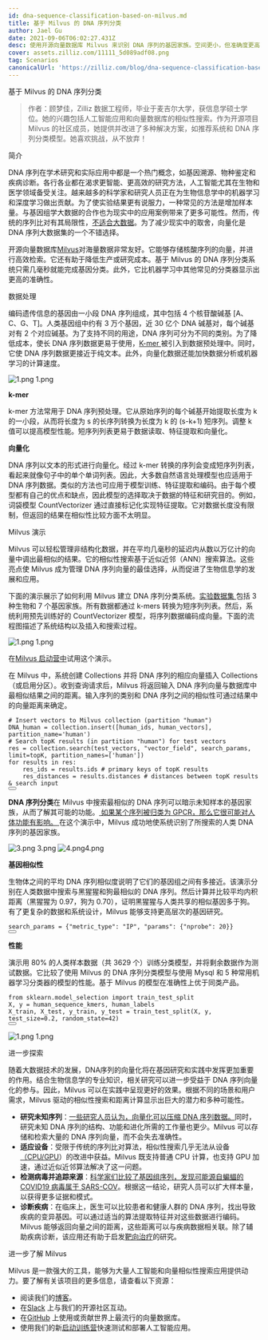```yaml
---
id: dna-sequence-classification-based-on-milvus.md
title: 基于 Milvus 的 DNA 序列分类
author: Jael Gu
date: 2021-09-06T06:02:27.431Z
desc: 使用开源向量数据库 Milvus 来识别 DNA 序列的基因家族。空间更小，但准确度更高。
cover: assets.zilliz.com/11111_5d089adf08.png
tag: Scenarios
canonicalUrl: 'https://zilliz.com/blog/dna-sequence-classification-based-on-milvus'
---
```

<custom-h1>基于 Milvus 的 DNA 序列分类</custom-h1><blockquote>
<p>作者：顾梦佳，Zilliz 数据工程师，毕业于麦吉尔大学，获信息学硕士学位。她的兴趣包括人工智能应用和向量数据库的相似性搜索。作为开源项目 Milvus 的社区成员，她提供并改进了多种解决方案，如推荐系统和 DNA 序列分类模型。她喜欢挑战，从不放弃！</p>
</blockquote>
<custom-h1>简介</custom-h1><p>DNA 序列在学术研究和实际应用中都是一个热门概念，如基因溯源、物种鉴定和疾病诊断。各行各业都在渴求更智能、更高效的研究方法，人工智能尤其在生物和医学领域备受关注。越来越多的科学家和研究人员正在为生物信息学中的机器学习和深度学习做出贡献。为了使实验结果更有说服力，一种常见的方法是增加样本量。与基因组学大数据的合作也为现实中的应用案例带来了更多可能性。然而，传统的序列比对有其局限性，<a href="https://www.frontiersin.org/articles/10.3389/fbioe.2020.01032/full#h5">不适合大数据</a>。为了减少现实中的取舍，向量化是 DNA 序列大数据集的一个不错选择。</p>
<p>开源向量数据库<a href="https://milvus.io/docs/v2.0.x/overview.md">Milvus</a>对海量数据非常友好。它能够存储核酸序列的向量，并进行高效检索。它还有助于降低生产或研究成本。基于 Milvus 的 DNA 序列分类系统只需几毫秒就能完成基因分类。此外，它比机器学习中其他常见的分类器显示出更高的准确性。</p>
<custom-h1>数据处理</custom-h1><p>编码遗传信息的基因由一小段 DNA 序列组成，其中包括 4 个核苷酸碱基 [A、C、G、T]。人类基因组中约有 3 万个基因，近 30 亿个 DNA 碱基对，每个碱基对有 2 个对应碱基。为了支持不同的用途，DNA 序列可分为不同的类别。为了降低成本，使长 DNA 序列数据更易于使用，<a href="https://en.wikipedia.org/wiki/K-mer#:~:text=Usually%2C%20the%20term%20k%2Dmer,total%20possible%20k%2Dmers%2C%20where">K-mer </a>被引入到数据预处理中。同时，它使 DNA 序列数据更接近于纯文本。此外，向量化数据还能加快数据分析或机器学习的计算速度。</p>
<p>
  
   <span class="img-wrapper"> <img translate="no" src="https://assets.zilliz.com/1_a7469e9eac.png" alt="1.png" class="doc-image" id="1.png" />
   </span> <span class="img-wrapper"> <span>1.png</span> </span></p>
<p><strong>k-mer</strong></p>
<p>k-mer 方法常用于 DNA 序列预处理。它从原始序列的每个碱基开始提取长度为 k 的一小段，从而将长度为 s 的长序列转换为长度为 k 的 (s-k+1) 短序列。调整 k 值可以提高模型性能。短序列列表更易于数据读取、特征提取和向量化。</p>
<p><strong>向量化</strong></p>
<p>DNA 序列以文本的形式进行向量化。经过 k-mer 转换的序列会变成短序列列表，看起来就像句子中的单个单词列表。因此，大多数自然语言处理模型也应适用于 DNA 序列数据。类似的方法也可应用于模型训练、特征提取和编码。由于每个模型都有自己的优点和缺点，因此模型的选择取决于数据的特征和研究目的。例如，词袋模型 CountVectorizer 通过直接标记化实现特征提取。它对数据长度没有限制，但返回的结果在相似性比较方面不太明显。</p>
<custom-h1>Milvus 演示</custom-h1><p>Milvus 可以轻松管理非结构化数据，并在平均几毫秒的延迟内从数以万亿计的向量中调出最相似的结果。它的相似性搜索基于近似近邻（ANN）搜索算法。这些亮点使 Milvus 成为管理 DNA 序列向量的最佳选择，从而促进了生物信息学的发展和应用。</p>
<p>下面的演示展示了如何利用 Milvus 建立 DNA 序列分类系统。<a href="https://www.kaggle.com/nageshsingh/dna-sequence-dataset">实验数据集 </a>包括 3 种生物和 7 个基因家族。所有数据都通过 k-mers 转换为短序列列表。然后，系统利用预先训练好的 CountVectorizer 模型，将序列数据编码成向量。下面的流程图描述了系统结构以及插入和搜索过程。</p>
<p>
  
   <span class="img-wrapper"> <img translate="no" src="https://assets.zilliz.com/1_ebd89660f6.png" alt="1.png" class="doc-image" id="1.png" />
   </span> <span class="img-wrapper"> <span>1.png</span> </span></p>
<p>在<a href="https://github.com/milvus-io/bootcamp/tree/master/solutions/dna_sequence_classification">Milvus 启动营中</a>试用这个演示。</p>
<p>在 Milvus 中，系统创建 Collections 并将 DNA 序列的相应向量插入 Collections（或启用分区）。收到查询请求后，Milvus 将返回输入 DNA 序列向量与数据库中最相似结果之间的距离。输入序列的类别和 DNA 序列之间的相似性可通过结果中的向量距离来确定。</p>
<pre><code translate="no"><span class="hljs-comment"># Insert vectors to Milvus collection (partition &quot;human&quot;)</span>
DNA_human = collection.insert([human_ids, human_vectors], partition_name=<span class="hljs-string">&#x27;human&#x27;</span>)
<span class="hljs-comment"># Search topK results (in partition &quot;human&quot;) for test vectors</span>
res = collection.search(test_vectors, <span class="hljs-string">&quot;vector_field&quot;</span>, search_params, limit=topK, partition_names=[<span class="hljs-string">&#x27;human&#x27;</span>])
<span class="hljs-keyword">for</span> results <span class="hljs-keyword">in</span> res:
    res_ids = results.ids <span class="hljs-comment"># primary keys of topK results</span>
    res_distances = results.distances <span class="hljs-comment"># distances between topK results &amp; search input</span>
<button class="copy-code-btn"></button></code></pre>
<p><strong>DNA 序列分类</strong>在 Milvus 中搜索最相似的 DNA 序列可以暗示未知样本的基因家族，从而了解其可能的功能。<a href="https://www.nature.com/scitable/topicpage/gpcr-14047471/"> 如果某个序列被归类为 GPCR，那么它很可能对人体功能有影响。 </a>在这个演示中，Milvus 成功地使系统识别了所搜索的人类 DNA 序列的基因家族。</p>
<p>
  
   <span class="img-wrapper"> <img translate="no" src="https://assets.zilliz.com/3_1616da5bb0.png" alt="3.png" class="doc-image" id="3.png" />
   </span> <span class="img-wrapper"> <span>3.png</span> </span> <span class="img-wrapper"> <img translate="no" src="https://assets.zilliz.com/4_d719b22fc7.png" alt="4.png" class="doc-image" id="4.png" /><span>4.png</span> </span></p>
<p><strong>基因相似性</strong></p>
<p>生物体之间的平均 DNA 序列相似度说明了它们的基因组之间有多接近。该演示分别在人类数据中搜索与黑猩猩和狗最相似的 DNA 序列。然后计算并比较平均内积距离（黑猩猩为 0.97，狗为 0.70），证明黑猩猩与人类共享的相似基因多于狗。有了更复杂的数据和系统设计，Milvus 能够支持更高层次的基因研究。</p>
<pre><code translate="no">search_params = {<span class="hljs-string">&quot;metric_type&quot;</span>: <span class="hljs-string">&quot;IP&quot;</span>, <span class="hljs-string">&quot;params&quot;</span>: {<span class="hljs-string">&quot;nprobe&quot;</span>: <span class="hljs-number">20</span>}}
<button class="copy-code-btn"></button></code></pre>
<p><strong>性能</strong></p>
<p>演示用 80% 的人类样本数据（共 3629 个）训练分类模型，并将剩余数据作为测试数据。它比较了使用 Milvus 的 DNA 序列分类模型与使用 Mysql 和 5 种常用机器学习分类器的模型的性能。基于 Milvus 的模型在准确性上优于同类产品。</p>
<pre><code translate="no"><span class="hljs-keyword">from</span> sklearn.<span class="hljs-property">model_selection</span> <span class="hljs-keyword">import</span> train_test_split
X, y = human_sequence_kmers, human_labels
X_train, X_test, y_train, y_test = <span class="hljs-title function_">train_test_split</span>(X, y, test_size=<span class="hljs-number">0.2</span>, random_state=<span class="hljs-number">42</span>)
<button class="copy-code-btn"></button></code></pre>
<p>
  
   <span class="img-wrapper"> <img translate="no" src="https://assets.zilliz.com/1_6541a7dec6.png" alt="1.png" class="doc-image" id="1.png" />
   </span> <span class="img-wrapper"> <span>1.png</span> </span></p>
<custom-h1>进一步探索</custom-h1><p>随着大数据技术的发展，DNA序列的向量化将在基因研究和实践中发挥更加重要的作用。结合生物信息学的专业知识，相关研究可以进一步受益于 DNA 序列向量化的参与。因此，Milvus 可以在实践中呈现更好的效果。根据不同的场景和用户需求，Milvus 驱动的相似性搜索和距离计算显示出巨大的潜力和多种可能性。</p>
<ul>
<li><strong>研究未知序列</strong>：<a href="https://iopscience.iop.org/article/10.1088/1742-6596/1453/1/012071/pdf">一些研究人员认为，向量化可以压缩 DNA 序列数据。</a>同时，研究未知 DNA 序列的结构、功能和进化所需的工作量也更少。Milvus 可以存储和检索大量的 DNA 序列向量，而不会失去准确性。</li>
<li><strong>适应设备</strong>：受限于传统的序列比对算法，相似性搜索几乎无法从设备<a href="https://www.ncbi.nlm.nih.gov/pmc/articles/PMC7884812/">（</a><a href="https://mjeer.journals.ekb.eg/article_146090.html">CPU</a><a href="https://www.ncbi.nlm.nih.gov/pmc/articles/PMC7884812/">/GPU</a>）的改进中获益。Milvus 既支持普通 CPU 计算，也支持 GPU 加速，通过近似近邻算法解决了这一问题。</li>
<li><strong>检测病毒并追踪来源</strong>：<a href="https://www.nature.com/articles/s41586-020-2012-7?fbclid=IwAR2hxnXb9nLWgA8xexEoNrCNH8WHqvHhhbN38aSm48AaH6fTzGMB1BLljf4">科学家们比较了基因组序列，发现可能源自蝙蝠的 COVID19 病毒属于 SARS-COV</a>。根据这一结论，研究人员可以扩大样本量，以获得更多证据和模式。</li>
<li><strong>诊断疾病</strong>：在临床上，医生可以比较患者和健康人群的 DNA 序列，找出导致疾病的变异基因。可以通过适当的算法提取特征并对这些数据进行编码。Milvus 能够返回向量之间的距离，这些距离可以与疾病数据相关联。除了辅助疾病诊断，该应用还有助于启发<a href="https://www.frontiersin.org/articles/10.3389/fgene.2021.680117/full">靶向治疗</a>的研究。</li>
</ul>
<custom-h1>进一步了解 Milvus</custom-h1><p>Milvus 是一款强大的工具，能够为大量人工智能和向量相似性搜索应用提供动力。要了解有关该项目的更多信息，请查看以下资源：</p>
<ul>
<li>阅读我们的<a href="https://milvus.io/blog">博客</a>。</li>
<li>在<a href="https://milvusio.slack.com/join/shared_invite/zt-e0u4qu3k-bI2GDNys3ZqX1YCJ9OM~GQ#/shared-invite/email">Slack</a> 上与我们的开源社区互动。</li>
<li>在<a href="https://github.com/milvus-io/milvus/">GitHub</a> 上使用或贡献世界上最流行的向量数据库。</li>
<li>使用我们的新<a href="https://github.com/milvus-io/bootcamp">启动训练营</a>快速测试和部署人工智能应用。</li>
</ul>

